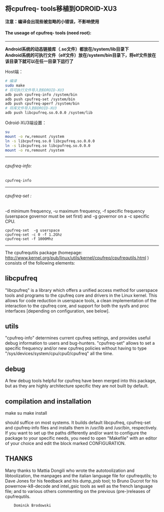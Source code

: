 ## 将cpufreq- tools移植到ODROID-XU3

**注意：编译会出现些被忽略的小错误，不影响使用**

#### The useage of cpufreq- tools (need root):

---

**Android系统的动态链接库（.so文件）都放在/system/lib目录下**  
**Android系统的可执行文件（elf文件）放在/system/bin目录下，将elf文件放在该目录下就可以在任一目录下运行了**

Host端：

```bash
# 编译
sudo make
# 将可执行文件导入到ODROID-XU3
adb push cpufreq-info /system/bin
adb push cpufreq-set /system/bin
adb push cpufreq-aperf /system/bin
# 将库文件导入到ODROID-XU3
adb push libcpufreq.so.0.0.0 /system/lib
```

Odroid-XU3端设置：

```bash
su
mount -o rw,remount /system
ln -s libcpufreq.so.0 libcpufreq.so.0.0.0
ln -s libcpufreq.so libcpufreq.so.0.0.0
mount -o ro,remount /system

```

---

###### cpufreq-info:

`cpufreq-info`

---

###### cpufreq-set :
-d  minimum frequency,
-u  maximum frequency,
-f  specific frequency (userspace governor must be set first) and
-g  governor on a
-c  specific CPU.

```
cpufreq-set  -g userspace
cpufreq-set -c 0 -f 1.2Ghz
cpufreq-set -f 1000Mhz
```

---


The cpufrequtils package (homepage: 
http://www.kernel.org/pub/linux/utils/kernel/cpufreq/cpufrequtils.html ) 
consists of the following elements:


libcpufreq
----------

"libcpufreq" is a library which offers a unified access method for userspace
tools and programs to the cpufreq core and drivers in the Linux kernel. This
allows for code reduction in userspace tools, a clean implementation of
the interaction to the cpufreq core, and support for both the sysfs and proc
interfaces [depending on configuration, see below].


utils
-----

"cpufreq-info" determines current cpufreq settings, and provides useful
debug information to users and bug-hunters.
"cpufreq-set" allows to set a specific frequency and/or new cpufreq policies
without having to type "/sys/devices/system/cpu/cpu0/cpufreq" all the time.


debug
-----

A few debug tools helpful for cpufreq have been merged into this package,
but as they are highly architecture specific they are not built by default.


compilation and installation
----------------------------

make
su
make install

should suffice on most systems. It builds default libcpufreq,
cpufreq-set and cpufreq-info files and installs them in /usr/lib and
/usr/bin, respectively. If you want to set up the paths differently and/or
want to configure the package to your specific needs, you need to open
"Makefile" with an editor of your choice and edit the block marked
CONFIGURATION.


THANKS
------
Many thanks to Mattia Dongili who wrote the autotoolization and
libtoolization, the manpages and the italian language file for cpufrequtils;
to Dave Jones for his feedback and his dump_psb tool; to Bruno Ducrot for his
powernow-k8-decode and intel_gsic tools as well as the french language file;
and to various others commenting on the previous (pre-)releases of 
cpufrequtils.


        Dominik Brodowski
